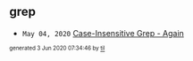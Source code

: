 ## grep


* <code>May 04, 2020</code> [Case-Insensitive Grep - Again](2020-05-04T11-44-37-case-insensitive-grep---again.md)

<sup><sub>generated 3 Jun 2020 07:34:46 by <a href='https://github.com/senorprogrammer/til'>til</a></sub></sup>
